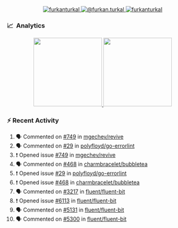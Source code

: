 <p align="center">
  <a href="https://linkedin.com/in/furkanturkal" target="blank">
    <img src="https://img.shields.io/badge/linkedin-%230077B5.svg?&style=for-the-badge&logo=linkedin&logoColor=white" alt="furkanturkal" />
  </a>
  <a href="https://medium.com/@furkan.turkal" target="blank">
    <img src="https://img.shields.io/badge/medium-%2312100E.svg?&style=for-the-badge&logo=medium&logoColor=white" alt="@furkan.turkal" />
  </a>
  <a href="https://twitter.com/furkanturkaI" target="blank">
    <img src="https://img.shields.io/badge/Twitter-1DA1F2?style=for-the-badge&logo=twitter&logoColor=white" alt="furkanturkaI" />
  </a>
</p>

### 📈 &nbsp;Analytics

<p align="center">
  <a href="https://coderstats.net/github/#Dentrax">
    <img height="180em" src="https://github-readme-stats-eight-theta.vercel.app/api?username=Dentrax&show_icons=true&theme=algolia&include_all_commits=true&count_private=true&line_height=26"/>
    <img height="180em" src="https://github-readme-stats-eight-theta.vercel.app/api/top-langs/?username=Dentrax&layout=compact&langs_count=8&theme=algolia&line_height=26"/>
  </a>
</p>

### :zap: Recent Activity

<!--START_SECTION:activity-->
1. 🗣 Commented on [#749](https://github.com/mgechev/revive/issues/749) in [mgechev/revive](https://github.com/mgechev/revive)
2. 🗣 Commented on [#29](https://github.com/polyfloyd/go-errorlint/issues/29) in [polyfloyd/go-errorlint](https://github.com/polyfloyd/go-errorlint)
3. ❗️ Opened issue [#749](https://github.com/mgechev/revive/issues/749) in [mgechev/revive](https://github.com/mgechev/revive)
4. 🗣 Commented on [#468](https://github.com/charmbracelet/bubbletea/issues/468) in [charmbracelet/bubbletea](https://github.com/charmbracelet/bubbletea)
5. ❗️ Opened issue [#29](https://github.com/polyfloyd/go-errorlint/issues/29) in [polyfloyd/go-errorlint](https://github.com/polyfloyd/go-errorlint)
6. ❗️ Opened issue [#468](https://github.com/charmbracelet/bubbletea/issues/468) in [charmbracelet/bubbletea](https://github.com/charmbracelet/bubbletea)
7. 🗣 Commented on [#3217](https://github.com/fluent/fluent-bit/issues/3217) in [fluent/fluent-bit](https://github.com/fluent/fluent-bit)
8. ❗️ Opened issue [#6113](https://github.com/fluent/fluent-bit/issues/6113) in [fluent/fluent-bit](https://github.com/fluent/fluent-bit)
9. 🗣 Commented on [#5131](https://github.com/fluent/fluent-bit/issues/5131) in [fluent/fluent-bit](https://github.com/fluent/fluent-bit)
10. 🗣 Commented on [#5300](https://github.com/fluent/fluent-bit/issues/5300) in [fluent/fluent-bit](https://github.com/fluent/fluent-bit)
<!--END_SECTION:activity-->
